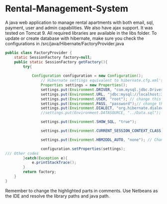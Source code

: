 # Rental-Management-System
A java web application to manage rental apartments with both email, sql, payment, user and admin capabilities. We also have ajax support.
It was tested on Tomcat 9.
All required libraries are available in the libs folder.
To update or create database with hibernate, make sure you check the configurations in /src/java/Hibernate/FactoryProvider.java

```java
public class FactoryProvider {
    static SessionFactory factory=null;
    public static SessionFactory getFactory(){
        try{
            
            Configuration configuration = new Configuration();
                // Hibernate settings equivalent to hibernate.cfg.xml's properties
                Properties settings = new Properties();
                settings.put(Environment.DRIVER, "com.mysql.jdbc.Driver");
                settings.put(Environment.URL, "jdbc:mysql://localhost:3306/RentalProject?useSSL=false"); // Change this either port or Database name{RentalProject}
                settings.put(Environment.USER, "root"); // change this
                settings.put(Environment.PASS, "password");// change this
                settings.put(Environment.DIALECT, "org.hibernate.dialect.MySQL5Dialect");
                //settings.put(Environment.DATASOURCE, "../Data.sql");

                settings.put(Environment.SHOW_SQL, "true");

                settings.put(Environment.CURRENT_SESSION_CONTEXT_CLASS, "thread");

                settings.put(Environment.HBM2DDL_AUTO, "none"); // Change this to create if you're running for the first time

                configuration.setProperties(settings);
/// Other codes
        }catch(Exception e){
            e.printStackTrace();
        }
        return factory;
    }
}
```
Remember to change the highlighted parts in comments.
Use Netbeans as the IDE and resolve the library paths and java path.

```
